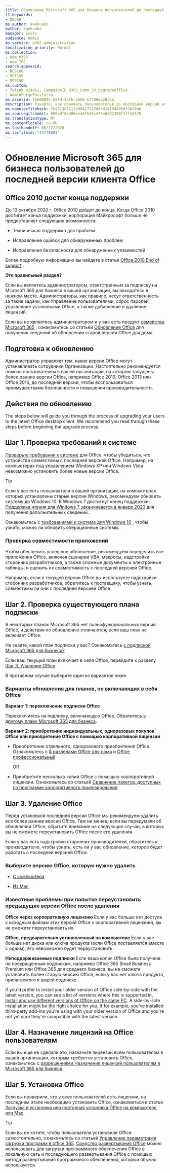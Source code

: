 ```yaml
---
title: Обновление Microsoft 365 для бизнеса пользователей до последней версии клиента Office
f1.keywords:
- NOCSH
ms.author: kwekuako
author: kwekuako
manager: scotv
audience: Admin
ms.service: o365-administration
localization_priority: Normal
ms.collection:
- Adm_O365
- Adm_TOC
search.appverid:
- BCS160
- MET150
- MOE150
ms.custom:
- fwlink 824861; CampaignID O365_Comm_SR_UpgradeOffice
- AdminSurgePortfolio
ms.assetid: f6b00895-b5fd-4af6-a656-b7788ea20cbb
description: Узнайте, как обновить пользователей до последней версии клиента Office.
ms.openlocfilehash: fb2513b2112dd8427222d43d14184895df3b594b
ms.sourcegitcommit: 659adf65d88ee44f643c471e6202396f1ffb6576
ms.translationtype: MT
ms.contentlocale: ru-RU
ms.lasthandoff: 06/17/2020
ms.locfileid: "44778881"
---
```

# <a name="upgrade-your-microsoft-365-for-business-users-to-the-latest-office-client"></a>Обновление Microsoft 365 для бизнеса пользователей до последней версии клиента Office

## <a name="office-2010-reaches-end-of-support"></a>Office 2010 достиг конца поддержки

До 13 октября 2020 г. Office 2010 дойдет до конца. Когда Office 2010 достигает конца поддержки, корпорация Майкрософт больше не предоставляет следующие возможности:

- Техническая поддержка для проблем

- Исправление ошибок для обнаруженных проблем

- Исправления безопасности для обнаруженных уязвимостей

Более подробную информацию вы найдете в статье [Office 2010 End of support](https://docs.microsoft.com/deployoffice/office-2010-end-support-roadmap) .

 **Это правильный раздел?**
  
 Если вы являетесь администратором, ответственным за подписку на Microsoft 365 для бизнеса в вашей организации, вы находитесь в нужном месте. Администраторы, как правило, несут ответственность за такие задачи, как Управление пользователями, сброс паролей, управление установками Office, а также добавление и удаление лицензий.

 Если вы не являетесь администратором и у вас есть продукт [семейства Microsoft 365](https://support.microsoft.com/office/28cbc8cf-1332-4f04-9123-9b660abb629e#BKMK_OfficePlans) , ознакомьтесь со статьей [Обновление Office](https://support.microsoft.com/office/ee68f6cf-422f-464a-82ec-385f65391350) для получения сведений об обновлении старой версии Office для дома.

## <a name="get-ready-to-upgrade"></a>Подготовка к обновлению

Администратор управляет тем, какие версии Office могут устанавливать сотрудники Организации. Настоятельно рекомендуется помочь пользователям в вашей организации, на котором запущены более ранние версии Office, например Office 2010, Office 2013 или Office 2016, до последней версии, чтобы воспользоваться преимуществами безопасности и повышения производительности.

## <a name="upgrade-steps"></a>Действия по обновлению

The steps below will guide you through the process of upgrading your users to the latest Office desktop client. We recommend you read through these steps before beginning the upgrade process.
  
## <a name="step-1---check-system-requirements"></a>Шаг 1. Проверка требований к системе

[Проверьте требования к системе](https://products.office.com/office-system-requirements) для Office, чтобы убедиться, что устройства совместимы с последней версией Office. Например, на компьютерах под управлением Windows XP или Windows Vista невозможно установить более новые версии Office.
  
> [!TIP]
> Если у вас есть пользователи в вашей организации, на компьютерах которых установлены старые версии Windows, рекомендуем обновить систему до Windows 10. В Windows 7 достигнут конец поддержки. [Поддержка чтения для Windows 7 заканчивается в январе 2020](https://www.microsoft.com/microsoft-365/windows/end-of-windows-7-support?rtc=1) для получения дополнительных сведений.

Ознакомьтесь с [требованиями к системе для Windows 10](https://www.microsoft.com/windows/windows-10-specifications) , чтобы узнать, можно ли обновить операционные системы.

### <a name="check-application-compatibility"></a>Проверка совместимости приложений

Чтобы обеспечить успешное обновление, рекомендуем определить все приложения Office, включая сценарии VBA, макросы, надстройки сторонних разработчиков, а также сложные документы и электронные таблицы, и оценить их совместимость с последней версией Office.
  
Например, если в текущей версии Office вы используете надстройки сторонних разработчиков, обратитесь к поставщику, чтобы узнать, совместимы ли они с последней версией Office.
  
## <a name="step-2---check-your-existing-subscription-plan"></a>Шаг 2. Проверка существующего плана подписки

В некоторых планах Microsoft 365 нет полнофункциональных версий Office, и действия по обновлению отличаются, если ваш план не включает Office.
  
Не знаете, какой план подписки у вас? Ознакомьтесь [с подпиской Microsoft 365 для бизнеса?](../admin-overview/what-subscription-do-i-have.md)
  
Если ваш текущий план включает в себя Office, перейдите к разделу [Шаг 3. Удаление Office](#step-3---uninstall-office).
  
В противном случае выберите один из вариантов ниже.
  
### <a name="upgrade-options-for-plans-that-dont-include-office"></a>Варианты обновления для планов, не включающих в себя Office

 **Вариант 1: переключение подписки Office**

Переключитесь на подписку, включающую Office. Обратитесь [к другому плану Microsoft 365 для бизнеса](../../commerce/subscriptions/switch-to-a-different-plan.md).

**Вариант 2: приобретение индивидуальных, одноразовых покупок Office или приобретение Office с помощью корпоративной лицензии**

 - Приобретение отдельного, одноразового приобретения Office. Ознакомьтесь с [ &amp; разделами Office для дома](https://products.office.com/home-and-business) и [Office профессиональный](https://products.office.com/professional)

     OR

 - Приобретите несколько копий Office с помощью корпоративной лицензии. Ознакомьтесь со статьей [Сравнение пакетов, доступных по программе корпоративного лицензирования](https://products.office.com/business/microsoft-office-volume-licensing-suites-comparison).

## <a name="step-3---uninstall-office"></a>Шаг 3. Удаление Office

Перед установкой последней версии Office мы рекомендуем удалить все более ранние версии Office. Тем не менее, если вы передумали об обновлении Office, обратите внимание на следующие случаи, в которых вы не сможете переустановить Office после его удаления.
  
Если у вас есть надстройки сторонних производителей, обратитесь к производителю, чтобы узнать, есть ли у вас обновление, которое будет работать с последней версией Office.

### <a name="select-the-version-of-office-you-want-to-uninstall"></a>Выберите версию Office, которую нужно удалить

- [С компьютера](https://support.microsoft.com/office/9dd49b83-264a-477a-8fcc-2fdf5dbf61d8)

- [Из Mac](https://support.microsoft.com/office/eefa1199-5b58-43af-8a3d-b73dc1a8cae3)
  
### <a name="known-issues-trying-to-reinstall-older-versions-of-office-after-an-uninstall"></a>Известные проблемы при попытке переустановить предыдущие версии Office после удаления

 **Office через корпоративную лицензию** Если у вас больше нет доступа к исходным файлам этих версий Office с корпоративной лицензией, вы не сможете переустановить их.

 **Office, предварительно установленный на компьютере** Если у вас больше нет диска или ключа продукта (если Office поставляется вместе с одним), его невозможно будет переустановить.

 **Неподдерживаемые подписки** Если ваша копия Office была получена по прекращенным подпискам, например Office 365 Small Business Premium или Office 365 для среднего бизнеса, вы не сможете установить более старую версию Office, если у вас нет ключа продукта, прилагаемого к вашей подписке.

If you'd prefer to install your older version of Office side-by-side with the latest version, you can see a list of versions where this is supported in, [Install and use different versions of Office on the same PC](https://support.microsoft.com/office/6ebb44ce-18a3-43f9-a187-b78c513788bf). A side-by-side installation might be the right choice for you, if for example, you've installed third-party add-ins you're using with your older version of Office and you're not yet sure they're compatible with the latest version.

## <a name="step-4---assign-office-licenses-to-users"></a>Шаг 4. Назначение лицензий на Office пользователям

Если вы еще не сделали это, назначьте лицензии всем пользователям в вашей организации, которым требуется установить Office, ознакомьтесь с [разрешениями Назначение лицензий пользователям в Microsoft 365 для бизнеса](../manage/assign-licenses-to-users.md).
  
## <a name="step-5---install-office"></a>Шаг 5. Установка Office

Если вы проверили, что у всех пользователей есть лицензии, на последнем этапе необходимо установить Office, ознакомиться в статье [Загрузка и установка или повторная установка Office на компьютере или Mac](https://support.microsoft.com/office/4414eaaf-0478-48be-9c42-23adc4716658).
  
> [!TIP]
> Если вы не хотите, чтобы пользователи установили Office самостоятельно, ознакомьтесь со статьей [Управление параметрами загрузки программ в office 365](https://docs.microsoft.com/DeployOffice/manage-software-download-settings-office-365). [Средство развертывания Office](https://docs.microsoft.com/DeployOffice/overview-office-deployment-tool) можно использовать для загрузки программного обеспечения Office в локальную сеть и последующего развертывания Office с помощью метода развертывания программного обеспечения, который обычно используется.
